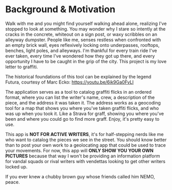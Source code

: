 # Background & Motivation

Walk with me and you might find yourself walking ahead alone, realizing I've stopped to look at something. You may wonder why I stare so intently at the cracks in the concrete, whiteout on a sign post, or waxy scribbles on an alleyway dumpster. People like me, senses restless when confronted with an empty brick wall, eyes reflexively locking onto underpasses, rooftops, benches, light poles, and alleyways. I'm thankful for every train ride I've ever taken, every time I've wondered how they got up there, and every opportunity I have to be caught in the grip of the city. This project is my love letter to graffiti.

The historical foundations of this tool can be explained by the legend Futura, courtesy of Marc Ecko: https://youtu.be/6ik9Ga0FvLI

The application serves as a tool to catalog graffiti flicks in an ordered format, where you can list the writer's name, crew, a description of the piece, and the address it was taken it. The address works as a geocoding tool for a map that shows you where you've taken graffiti flicks, and who was up when you took it. Like a Strava for graff, showing you where you've been and where you could go to find more graff. Enjoy, it's pretty easy to use.

This app is **NOT FOR ACTIVE WRITERS**, it's for half-stepping nerds like me who want to catalog the pieces we see in the street. You should know better than to post your own work to a geolocating app that could be used to trace your movements. For now, this app will **ONLY SHOW YOU YOUR OWN PICTURES** because that way I won't be providing an information platform for vandal squads or rival writers with vendettas looking to get other writers locked up.

If you ever knew a chubby brown guy whose friends called him NEMO, peace.
